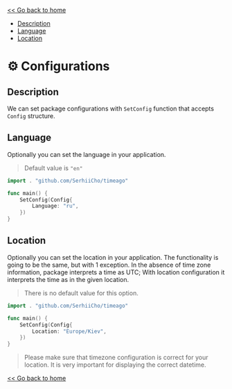 [<< Go back to home](https://github.com/SerhiiCho/timeago/blob/master/README.md)

- [Description](#description)
- [Language](#language)
- [Location](#location)

# ⚙️ Configurations

## Description

We can set package configurations with `SetConfig` function that accepts `Config` structure.

## Language

Optionally you can set the language in your application.

> Default value is `"en"`

```go
import . "github.com/SerhiiCho/timeago"

func main() {
    SetConfig(Config{
        Language: "ru",
    })
}
```

## Location

Optionally you can set the location in your application. The functionality is going to be the
same, but with 1 exception. In the absence of time zone information, package interprets a time as UTC;
With location configuration it interprets the time as in the given location.

> There is no default value for this option.

```go
import . "github.com/SerhiiCho/timeago"

func main() {
    SetConfig(Config{
        Location: "Europe/Kiev",
    })
}
```

> Please make sure that timezone configuration is correct for your location. It is very important for displaying the correct datetime.

[<< Go back to home](https://github.com/SerhiiCho/timeago/blob/master/README.md)
